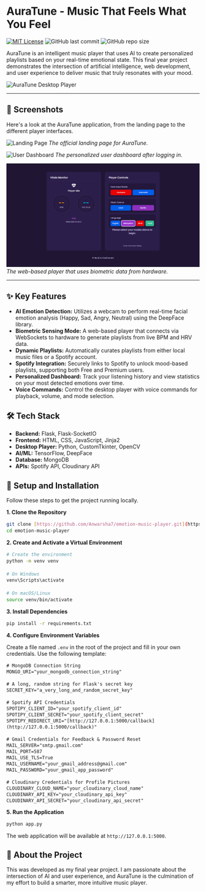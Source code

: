 # AuraTune - Music That Feels What You Feel

[![MIT License](https://img.shields.io/github/license/Anwarsha7/emotion-music-player?style=for-the-badge)](https://github.com/Anwarsha7/emotion-music-player/blob/main/LICENSE)
![GitHub last commit](https://img.shields.io/github/last-commit/Anwarsha7/emotion-music-player?style=for-the-badge)
![GitHub repo size](https://img.shields.io/github/repo-size/Anwarsha7/emotion-music-player?style=for-the-badge)

AuraTune is an intelligent music player that uses AI to create personalized playlists based on your real-time emotional state. This final year project demonstrates the intersection of artificial intelligence, web development, and user experience to deliver music that truly resonates with your mood.

![AuraTune Desktop Player](screenshots/camera-player.jpg)

---

## 📸 Screenshots

Here's a look at the AuraTune application, from the landing page to the different player interfaces.

![Landing Page](screenshots/landing.jpg)
*The official landing page for AuraTune.*

![User Dashboard](screenshots/dashboard.jpg)
*The personalized user dashboard after logging in.*

![Vitals Player](screenshots/vitals-player.png)
*The web-based player that uses biometric data from hardware.*

---

## ✨ Key Features

- **AI Emotion Detection:** Utilizes a webcam to perform real-time facial emotion analysis (Happy, Sad, Angry, Neutral) using the DeepFace library.
- **Biometric Sensing Mode:** A web-based player that connects via WebSockets to hardware to generate playlists from live BPM and HRV data.
- **Dynamic Playlists:** Automatically curates playlists from either local music files or a Spotify account.
- **Spotify Integration:** Securely links to Spotify to unlock mood-based playlists, supporting both Free and Premium users.
- **Personalized Dashboard:** Track your listening history and view statistics on your most detected emotions over time.
- **Voice Commands:** Control the desktop player with voice commands for playback, volume, and mode selection.

## 🛠️ Tech Stack

- **Backend:** Flask, Flask-SocketIO
- **Frontend:** HTML, CSS, JavaScript, Jinja2
- **Desktop Player:** Python, CustomTkinter, OpenCV
- **AI/ML:** TensorFlow, DeepFace
- **Database:** MongoDB
- **APIs:** Spotify API, Cloudinary API

## 🚀 Setup and Installation

Follow these steps to get the project running locally.

**1. Clone the Repository**
```bash
git clone [https://github.com/Anwarsha7/emotion-music-player.git](https://github.com/Anwarsha7/emotion-music-player.git)
cd emotion-music-player
```

**2. Create and Activate a Virtual Environment**
```bash
# Create the environment
python -m venv venv

# On Windows
venv\Scripts\activate

# On macOS/Linux
source venv/bin/activate
```

**3. Install Dependencies**
```bash
pip install -r requirements.txt
```

**4. Configure Environment Variables**

Create a file named `.env` in the root of the project and fill in your own credentials. Use the following template:

```env
# MongoDB Connection String
MONGO_URI="your_mongodb_connection_string"

# A long, random string for Flask's secret key
SECRET_KEY="a_very_long_and_random_secret_key"

# Spotify API Credentials
SPOTIPY_CLIENT_ID="your_spotify_client_id"
SPOTIPY_CLIENT_SECRET="your_spotify_client_secret"
SPOTIPY_REDIRECT_URI="[http://127.0.0.1:5000/callback](http://127.0.0.1:5000/callback)"

# Gmail Credentials for Feedback & Password Reset
MAIL_SERVER="smtp.gmail.com"
MAIL_PORT=587
MAIL_USE_TLS=True
MAIL_USERNAME="your_gmail_address@gmail.com"
MAIL_PASSWORD="your_gmail_app_password"

# Cloudinary Credentials for Profile Pictures
CLOUDINARY_CLOUD_NAME="your_cloudinary_cloud_name"
CLOUDINARY_API_KEY="your_cloudinary_api_key"
CLOUDINARY_API_SECRET="your_cloudinary_api_secret"
```

**5. Run the Application**
```bash
python app.py
```
The web application will be available at `http://127.0.0.1:5000`.

## 👤 About the Project

This was developed as my final year project. I am passionate about the intersection of AI and user experience, and AuraTune is the culmination of my effort to build a smarter, more intuitive music player.
